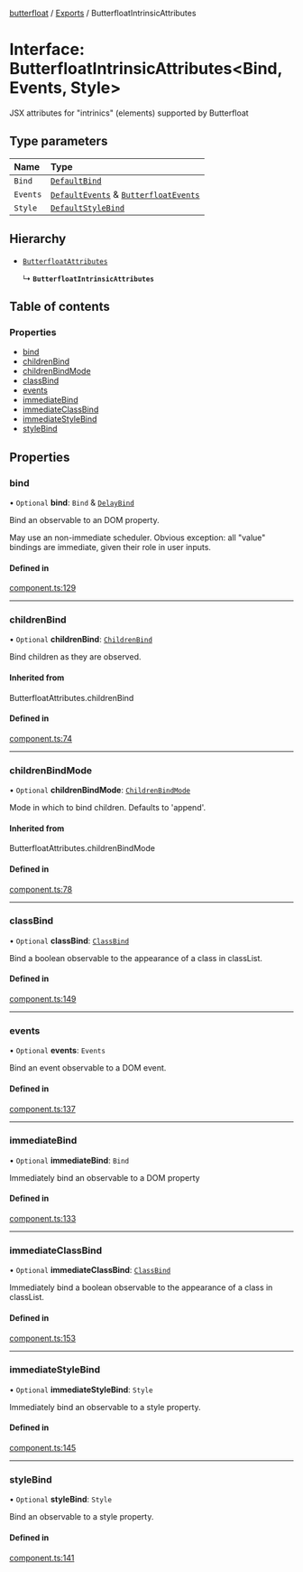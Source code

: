[butterfloat](../README.md) / [Exports](../modules.md) / ButterfloatIntrinsicAttributes

# Interface: ButterfloatIntrinsicAttributes\<Bind, Events, Style\>

JSX attributes for "intrinics" (elements) supported by Butterfloat

## Type parameters

| Name | Type |
| :------ | :------ |
| `Bind` | [`DefaultBind`](../modules.md#defaultbind) |
| `Events` | [`DefaultEvents`](../modules.md#defaultevents) & [`ButterfloatEvents`](ButterfloatEvents.md) |
| `Style` | [`DefaultStyleBind`](../modules.md#defaultstylebind) |

## Hierarchy

- [`ButterfloatAttributes`](../modules.md#butterfloatattributes)

  ↳ **`ButterfloatIntrinsicAttributes`**

## Table of contents

### Properties

- [bind](ButterfloatIntrinsicAttributes.md#bind)
- [childrenBind](ButterfloatIntrinsicAttributes.md#childrenbind)
- [childrenBindMode](ButterfloatIntrinsicAttributes.md#childrenbindmode)
- [classBind](ButterfloatIntrinsicAttributes.md#classbind)
- [events](ButterfloatIntrinsicAttributes.md#events)
- [immediateBind](ButterfloatIntrinsicAttributes.md#immediatebind)
- [immediateClassBind](ButterfloatIntrinsicAttributes.md#immediateclassbind)
- [immediateStyleBind](ButterfloatIntrinsicAttributes.md#immediatestylebind)
- [styleBind](ButterfloatIntrinsicAttributes.md#stylebind)

## Properties

### bind

• `Optional` **bind**: `Bind` & [`DelayBind`](DelayBind.md)

Bind an observable to an DOM property.

May use an non-immediate scheduler. Obvious exception: all "value" bindings are immediate, given their role in user inputs.

#### Defined in

[component.ts:129](https://github.com/WorldMaker/butterfloat/blob/098685f/component.ts#L129)

___

### childrenBind

• `Optional` **childrenBind**: [`ChildrenBind`](../modules.md#childrenbind)

Bind children as they are observed.

#### Inherited from

ButterfloatAttributes.childrenBind

#### Defined in

[component.ts:74](https://github.com/WorldMaker/butterfloat/blob/098685f/component.ts#L74)

___

### childrenBindMode

• `Optional` **childrenBindMode**: [`ChildrenBindMode`](../modules.md#childrenbindmode)

Mode in which to bind children. Defaults to 'append'.

#### Inherited from

ButterfloatAttributes.childrenBindMode

#### Defined in

[component.ts:78](https://github.com/WorldMaker/butterfloat/blob/098685f/component.ts#L78)

___

### classBind

• `Optional` **classBind**: [`ClassBind`](../modules.md#classbind)

Bind a boolean observable to the appearance of a class in classList.

#### Defined in

[component.ts:149](https://github.com/WorldMaker/butterfloat/blob/098685f/component.ts#L149)

___

### events

• `Optional` **events**: `Events`

Bind an event observable to a DOM event.

#### Defined in

[component.ts:137](https://github.com/WorldMaker/butterfloat/blob/098685f/component.ts#L137)

___

### immediateBind

• `Optional` **immediateBind**: `Bind`

Immediately bind an observable to a DOM property

#### Defined in

[component.ts:133](https://github.com/WorldMaker/butterfloat/blob/098685f/component.ts#L133)

___

### immediateClassBind

• `Optional` **immediateClassBind**: [`ClassBind`](../modules.md#classbind)

Immediately bind a boolean observable to the appearance of a class in classList.

#### Defined in

[component.ts:153](https://github.com/WorldMaker/butterfloat/blob/098685f/component.ts#L153)

___

### immediateStyleBind

• `Optional` **immediateStyleBind**: `Style`

Immediately bind an observable to a style property.

#### Defined in

[component.ts:145](https://github.com/WorldMaker/butterfloat/blob/098685f/component.ts#L145)

___

### styleBind

• `Optional` **styleBind**: `Style`

Bind an observable to a style property.

#### Defined in

[component.ts:141](https://github.com/WorldMaker/butterfloat/blob/098685f/component.ts#L141)
